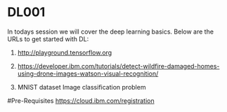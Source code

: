 # DL001

In todays session we will cover the deep learning basics. Below are the URLs to get started with DL:

1) http://playground.tensorflow.org 

2) https://developer.ibm.com/tutorials/detect-wildfire-damaged-homes-using-drone-images-watson-visual-recognition/

3) MNIST dataset Image classification problem


#Pre-Requisites
https://cloud.ibm.com/registration



